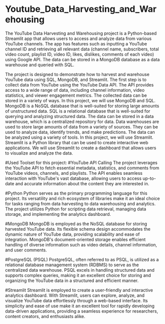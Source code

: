 # Youtube_Data_Harvesting_and_Warehousing
The YouTube Data Harvesting and Warehousing project is a Python-based Streamlit app that allows users to access and analyze data from various YouTube channels. The app has features such as inputting a YouTube channel ID and retrieving all relevant data (channel name, subscribers, total video count, playlist ID, video ID, likes, dislikes, comments of each video) using Google API. The data can be stored in a MongoDB database as a data warehouse and queried with SQL.

The project is designed to demonstrate how to harvest and warehouse YouTube data using SQL, MongoDB, and Streamlit. The first step is to collect data from YouTube using the YouTube Data API. The API provides access to a wide range of data, including channel information, video statistics, and viewer engagement metrics. The collected data can be stored in a variety of ways. In this project, we will use MongoDB and SQL. MongoDB is a NoSQL database that is well-suited for storing large amounts of unstructured data. SQL is a relational database that is well-suited for querying and analyzing structured data. The data can be stored in a data warehouse, which is a centralized repository for data. Data warehouses are used to store large amounts of data from a variety of sources. They can be used to analyze data, identify trends, and make predictions. The data can be analyzed using a variety of tools. In this project, we will use Streamlit. Streamlit is a Python library that can be used to create interactive web applications. We will use Streamlit to create a dashboard that allows users to visualize and analyze the data.


#Used Toolset for this project:
#YouTube API Calling
The project leverages the YouTube API to fetch essential metadata, statistics, and comments from YouTube videos, channels, and playlists. The API enables seamless interaction with YouTube's vast database, allowing users to access up-to-date and accurate information about the content they are interested in.

#Python
Python serves as the primary programming language for this project. Its versatility and rich ecosystem of libraries make it an ideal choice for tasks ranging from data harvesting to data warehousing and analytics. The project utilizes Python for scripting data retrieval, managing data storage, and implementing the analytics dashboard.

#MongoDB
MongoDB is employed as the NoSQL database for storing harvested YouTube data. Its flexible schema design accommodates the dynamic nature of YouTube data, providing scalability and ease of integration. MongoDB's document-oriented storage enables efficient handling of diverse information such as video details, channel information, and user comments.

#PostgreSQL (PSQL)
PostgreSQL, often referred to as PSQL, is utilized as a relational database management system (RDBMS) to serve as the centralized data warehouse. PSQL excels in handling structured data and supports complex queries, making it an excellent choice for storing and organizing the YouTube data in a structured and efficient manner.

#Streamlit
Streamlit is employed to create a user-friendly and interactive analytics dashboard. With Streamlit, users can explore, analyze, and visualize YouTube data effortlessly through a web-based interface. Its simplicity and ease of use make it an excellent tool for rapidly developing data-driven applications, providing a seamless experience for researchers, content creators, and enthusiasts alike.







